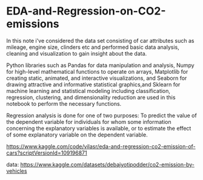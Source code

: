 # EDA-and-Regression-on-CO2-emissions

In this note i've considered the data set consisting of car attributes such as mileage, engine size, clinders etc and performed basic data analysis, cleaning and visualization to gain insight about the data.

Python libraries such as Pandas for data manipulation and analysis, Numpy for high-level mathematical functions to operate on arrays, Matplotlib for creating static, animated, and interactive visualizations, and Seaborn for drawing attractive and informative statistical graphics,and Sklearn for machine learning and statistical modeling including classification, regression, clustering, and dimensionality reduction are used in this notebook to perform the necessary functions.

Regression analysis is done for one of two purposes: To predict the value of the dependent variable for individuals for whom some information concerning the explanatory variables is available, or to estimate the effect of some explanatory variable on the dependent variable.

https://www.kaggle.com/code/vilasr/eda-and-regression-co2-emission-of-cars?scriptVersionId=109196871

data: https://www.kaggle.com/datasets/debajyotipodder/co2-emission-by-vehicles
